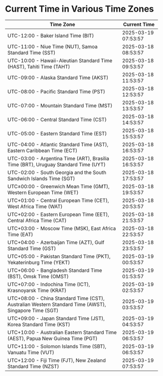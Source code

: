 # Current Time in Various Time Zones

| Time Zone | Current Time |
|-----------|--------------|
| UTC-12:00 - Baker Island Time (BIT) | 2025-03-19 07:53:57 |
| UTC-11:00 - Niue Time (NUT), Samoa Standard Time (SST) | 2025-03-18 08:53:57 |
| UTC-10:00 - Hawaii-Aleutian Standard Time (HAST), Tahiti Time (TAHT) | 2025-03-18 09:53:57 |
| UTC-09:00 - Alaska Standard Time (AKST) | 2025-03-18 11:53:57 |
| UTC-08:00 - Pacific Standard Time (PST) | 2025-03-18 12:53:57 |
| UTC-07:00 - Mountain Standard Time (MST) | 2025-03-18 13:53:57 |
| UTC-06:00 - Central Standard Time (CST) | 2025-03-18 14:53:57 |
| UTC-05:00 - Eastern Standard Time (EST) | 2025-03-18 15:53:57 |
| UTC-04:00 - Atlantic Standard Time (AST), Eastern Caribbean Time (ECT) | 2025-03-18 16:53:57 |
| UTC-03:00 - Argentina Time (ART), Brasília Time (BRT), Uruguay Standard Time (UYT) | 2025-03-18 16:53:57 |
| UTC-02:00 - South Georgia and the South Sandwich Islands Time (SGT) | 2025-03-18 17:53:57 |
| UTC±00:00 - Greenwich Mean Time (GMT), Western European Time (WET) | 2025-03-18 19:53:57 |
| UTC+01:00 - Central European Time (CET), West Africa Time (WAT) | 2025-03-18 20:53:57 |
| UTC+02:00 - Eastern European Time (EET), Central Africa Time (CAT) | 2025-03-18 21:53:57 |
| UTC+03:00 - Moscow Time (MSK), East Africa Time (EAT) | 2025-03-18 22:53:57 |
| UTC+04:00 - Azerbaijan Time (AZT), Gulf Standard Time (GST) | 2025-03-18 23:53:57 |
| UTC+05:00 - Pakistan Standard Time (PKT), Yekaterinburg Time (YEKT) | 2025-03-19 00:53:57 |
| UTC+06:00 - Bangladesh Standard Time (BST), Omsk Time (OMST) | 2025-03-19 01:53:57 |
| UTC+07:00 - Indochina Time (ICT), Krasnoyarsk Time (KRAT) | 2025-03-19 02:53:57 |
| UTC+08:00 - China Standard Time (CST), Australian Western Standard Time (AWST), Singapore Time (SGT) | 2025-03-19 03:53:57 |
| UTC+09:00 - Japan Standard Time (JST), Korea Standard Time (KST) | 2025-03-19 04:53:57 |
| UTC+10:00 - Australian Eastern Standard Time (AEST), Papua New Guinea Time (PGT) | 2025-03-19 06:53:57 |
| UTC+11:00 - Solomon Islands Time (SBT), Vanuatu Time (VUT) | 2025-03-19 06:53:57 |
| UTC+12:00 - Fiji Time (FJT), New Zealand Standard Time (NZST) | 2025-03-19 07:53:57 |
